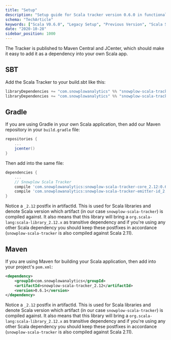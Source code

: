 ```yaml
---
title: "Setup"
description: "Setup guide for Scala tracker version 0.6.0 in functional programming applications."
schema: "TechArticle"
keywords: ["Scala V0.6.0", "Legacy Setup", "Previous Version", "Scala Setup", "Deprecated Setup", "Legacy Installation"]
date: "2020-10-28"
sidebar_position: 1000
---
```


The Tracker is published to Maven Central and JCenter, which should make it easy to add it as a dependency into your own Scala app.

## SBT

Add the Scala Tracker to your build.sbt like this:

```scala
libraryDependencies += "com.snowplowanalytics" %% "snowplow-scala-tracker-core" % "0.6.1"
libraryDependencies += "com.snowplowanalytics" %% "snowplow-scala-tracker-emitter-id" % "0.6.1"
```

## Gradle

If you are using Gradle in your own Scala application, then add our Maven repository in your `build.gradle` file:

```gradle
repositories {
    ...
    jcenter()
}
```

Then add into the same file:

```gradle
dependencies {
    ...
    // Snowplow Scala Tracker
    compile 'com.snowplowanalytics:snowplow-scala-tracker-core_2.12:0.6.1'
    compile 'com.snowplowanalytics:snowplow-scala-tracker-emitter-id_2.12:0.6.1'
}
```

Notice a `_2.12` postfix in artifactId. This is used for Scala libraries and denote Scala version which artifact (in our case `snowplow-scala-tracker`) is compiled against. It also means that this library will bring a `org.scala-lang:scala-library_2.12.x` as transitive dependency and if you're using any other Scala dependency you should keep these postfixes in accordance (`snowplow-scala-tracker` is also compiled against Scala 2.11).

## Maven

If you are using Maven for building your Scala application, then add into your project's `pom.xml`:

```xml
<dependency>
    <groupId>com.snowplowanalytics</groupId>
    <artifactId>snowplow-scala-tracker_2.12</artifactId>
    <version>0.6.1</version>
</dependency>
```

Notice a `_2.12` postfix in artifactId. This is used for Scala libraries and denote Scala version which artifact (in our case `snowplow-scala-tracker`) is compiled against. It also means that this library will bring a `org.scala-lang:scala-library_2.12.x` as transitive dependency and if you're using any other Scala dependency you should keep these postfixes in accordance (`snowplow-scala-tracker` is also compiled against Scala 2.11).
